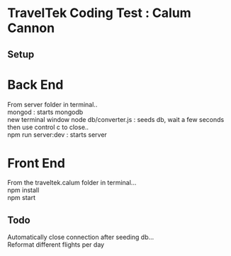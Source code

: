# TravelTek Coding Test : Calum Cannon

## Setup

# Back End
From server folder in terminal.. <br/>
mongod : starts mongodb <br/>
new terminal window
node db/converter.js : seeds db, wait a few seconds then use control c to close.. <br/>
npm run server:dev : starts server <br/>

# Front End
From the traveltek.calum folder in terminal... <br/>
npm install <br/>
npm start <br/>

## Todo
Automatically close connection after seeding db... <br/>
Reformat different flights per day 
